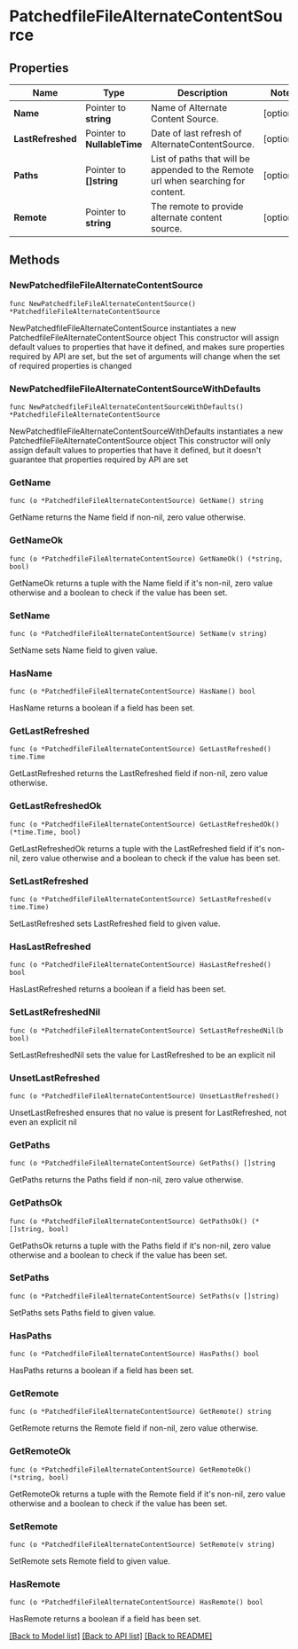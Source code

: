# PatchedfileFileAlternateContentSource

## Properties

Name | Type | Description | Notes
------------ | ------------- | ------------- | -------------
**Name** | Pointer to **string** | Name of Alternate Content Source. | [optional] 
**LastRefreshed** | Pointer to **NullableTime** | Date of last refresh of AlternateContentSource. | [optional] 
**Paths** | Pointer to **[]string** | List of paths that will be appended to the Remote url when searching for content. | [optional] 
**Remote** | Pointer to **string** | The remote to provide alternate content source. | [optional] 

## Methods

### NewPatchedfileFileAlternateContentSource

`func NewPatchedfileFileAlternateContentSource() *PatchedfileFileAlternateContentSource`

NewPatchedfileFileAlternateContentSource instantiates a new PatchedfileFileAlternateContentSource object
This constructor will assign default values to properties that have it defined,
and makes sure properties required by API are set, but the set of arguments
will change when the set of required properties is changed

### NewPatchedfileFileAlternateContentSourceWithDefaults

`func NewPatchedfileFileAlternateContentSourceWithDefaults() *PatchedfileFileAlternateContentSource`

NewPatchedfileFileAlternateContentSourceWithDefaults instantiates a new PatchedfileFileAlternateContentSource object
This constructor will only assign default values to properties that have it defined,
but it doesn't guarantee that properties required by API are set

### GetName

`func (o *PatchedfileFileAlternateContentSource) GetName() string`

GetName returns the Name field if non-nil, zero value otherwise.

### GetNameOk

`func (o *PatchedfileFileAlternateContentSource) GetNameOk() (*string, bool)`

GetNameOk returns a tuple with the Name field if it's non-nil, zero value otherwise
and a boolean to check if the value has been set.

### SetName

`func (o *PatchedfileFileAlternateContentSource) SetName(v string)`

SetName sets Name field to given value.

### HasName

`func (o *PatchedfileFileAlternateContentSource) HasName() bool`

HasName returns a boolean if a field has been set.

### GetLastRefreshed

`func (o *PatchedfileFileAlternateContentSource) GetLastRefreshed() time.Time`

GetLastRefreshed returns the LastRefreshed field if non-nil, zero value otherwise.

### GetLastRefreshedOk

`func (o *PatchedfileFileAlternateContentSource) GetLastRefreshedOk() (*time.Time, bool)`

GetLastRefreshedOk returns a tuple with the LastRefreshed field if it's non-nil, zero value otherwise
and a boolean to check if the value has been set.

### SetLastRefreshed

`func (o *PatchedfileFileAlternateContentSource) SetLastRefreshed(v time.Time)`

SetLastRefreshed sets LastRefreshed field to given value.

### HasLastRefreshed

`func (o *PatchedfileFileAlternateContentSource) HasLastRefreshed() bool`

HasLastRefreshed returns a boolean if a field has been set.

### SetLastRefreshedNil

`func (o *PatchedfileFileAlternateContentSource) SetLastRefreshedNil(b bool)`

 SetLastRefreshedNil sets the value for LastRefreshed to be an explicit nil

### UnsetLastRefreshed
`func (o *PatchedfileFileAlternateContentSource) UnsetLastRefreshed()`

UnsetLastRefreshed ensures that no value is present for LastRefreshed, not even an explicit nil
### GetPaths

`func (o *PatchedfileFileAlternateContentSource) GetPaths() []string`

GetPaths returns the Paths field if non-nil, zero value otherwise.

### GetPathsOk

`func (o *PatchedfileFileAlternateContentSource) GetPathsOk() (*[]string, bool)`

GetPathsOk returns a tuple with the Paths field if it's non-nil, zero value otherwise
and a boolean to check if the value has been set.

### SetPaths

`func (o *PatchedfileFileAlternateContentSource) SetPaths(v []string)`

SetPaths sets Paths field to given value.

### HasPaths

`func (o *PatchedfileFileAlternateContentSource) HasPaths() bool`

HasPaths returns a boolean if a field has been set.

### GetRemote

`func (o *PatchedfileFileAlternateContentSource) GetRemote() string`

GetRemote returns the Remote field if non-nil, zero value otherwise.

### GetRemoteOk

`func (o *PatchedfileFileAlternateContentSource) GetRemoteOk() (*string, bool)`

GetRemoteOk returns a tuple with the Remote field if it's non-nil, zero value otherwise
and a boolean to check if the value has been set.

### SetRemote

`func (o *PatchedfileFileAlternateContentSource) SetRemote(v string)`

SetRemote sets Remote field to given value.

### HasRemote

`func (o *PatchedfileFileAlternateContentSource) HasRemote() bool`

HasRemote returns a boolean if a field has been set.


[[Back to Model list]](../README.md#documentation-for-models) [[Back to API list]](../README.md#documentation-for-api-endpoints) [[Back to README]](../README.md)


